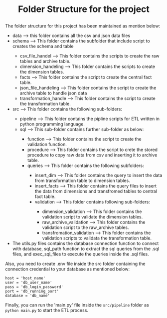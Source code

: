 <h1><p style="text-align:center"> Folder Structure for the project</p></h1>

The folder structure for this project has been maintained as mention below:
<ul>
    <li>data --> this folder contains all the csv and json data files</li>
<li>schema --> This folder contains the subfolder that include script to creates the schema and table</li>
    <ul>
    <li>csv_file_handel --> This folder contains the scripts to create the raw tables and archive table.</li>
    <li>dimension_handeling --> This folder contains the scripts to create the dimension tables.</li>
    <li>facts --> This folder contains the script to create the central fact table.</li>
    <li>json_file_handeling --> This folder contains the script to create the archive table to handle json data</li>
    <li>transformation_handle --> This folder contains the script to create the transformation table.</li>
    </ul>
<li>src --> This folder contains the following sub-folders:</li>
    <ul>
    <li>pipeline --> This folder contains the pipline scripts for ETL written in python programming language.</li>
    <li>sql --> This sub-folder contains further sub-folder as below:</li>
        <ul>
            <li>function --> This folder contains the script to create the validation function.</li>   
            <li>procedure --> This folder contains the script to crete the stored procedure to copy raw data from csv and inserting it to archive table.</li>
            <li>queries --> This folder contains the following subfolders:</li>
            <ul>
                <li>insert_dim --> This folder contains the query to insert the data from transformation table to dimension tables.</li>
                <li>insert_facts --> This folder contains the query files to insert the data from dimensions and transfromed tables to central fact table.</li>
                <li>validation --> This folder contains following sub-folders:</li>
                <ul>
                    <li>dimension_validation --> This folder contains the validation script to validate the dimension tables.</li>
                    <li>raw_archive_validation --> This folder contains the validation script to the raw_archive tables.</li>
                    <li>transfromation_validation --> This folder contains the validation scripts to validata the transformation table.</li>
                </ul>
            </ul>
        </ul>
    </ul>
<li>The utils.py files contains the database connection function to connect with database, sql_path function to extract the sql queries from the .sql files, and exec_sql_files to execute the queries inside the .sql files.</li>
</ul>
Also, you need to create .env file inside the src folder containing the connection credential to your database as mentioned below:

```
host = 'host_name'
user = 'db_user_name'
pass = 'db_login_password'
port = 'db_running_port'
database = 'db_name'
```
Finally, you can run the 'main.py' file inside the `src/pipeline` folder as `python main.py` to start the ETL process.

